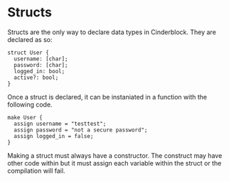 # Structs

Structs are the only way to declare data types in Cinderblock. They are declared as so:

```
struct User {
  username: [char];
  password: [char];
  logged_in: bool;
  active?: bool;
}
```

Once a struct is declared, it can be instaniated in a function with the following code.

```
make User {
  assign username = "testtest";
  assign password = "not a secure password";
  assign logged_in = false;
}
```

Making a struct must always have a constructor. The construct may have other code within but it must assign each variable within the struct or the compilation will fail.
